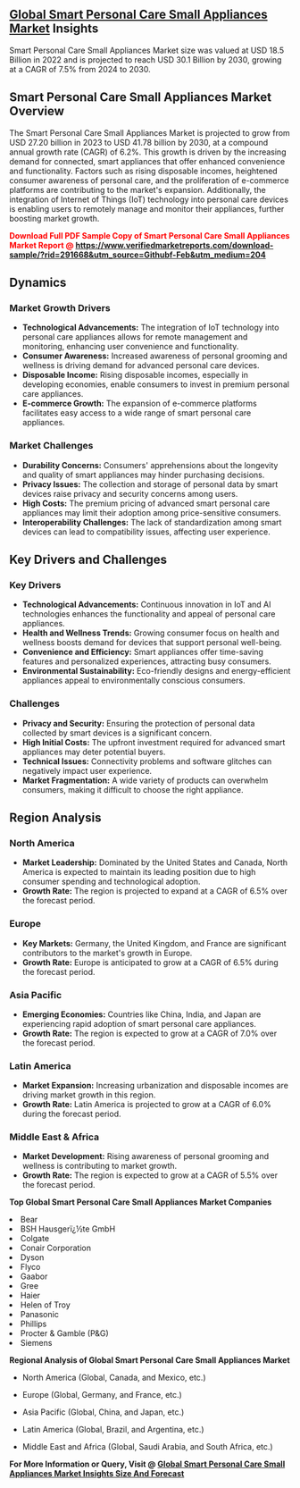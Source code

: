 <h2><a href="https://www.verifiedmarketreports.com/download-sample/?rid=291668&amp;utm_source=Githubf&amp;utm_medium=204" target="_blank">Global Smart Personal Care Small Appliances Market</a> Insights</h2><p>Smart Personal Care Small Appliances Market size was valued at USD 18.5 Billion in 2022 and is projected to reach USD 30.1 Billion by 2030, growing at a CAGR of 7.5% from 2024 to 2030.</p><p> <h2>Smart Personal Care Small Appliances Market Overview</h2> <p>The Smart Personal Care Small Appliances Market is projected to grow from USD 27.20 billion in 2023 to USD 41.78 billion by 2030, at a compound annual growth rate (CAGR) of 6.2%. This growth is driven by the increasing demand for connected, smart appliances that offer enhanced convenience and functionality. Factors such as rising disposable incomes, heightened consumer awareness of personal care, and the proliferation of e-commerce platforms are contributing to the market's expansion. Additionally, the integration of Internet of Things (IoT) technology into personal care devices is enabling users to remotely manage and monitor their appliances, further boosting market growth. </p> <p><strong><p><span class=""><span style="color: #ff0000;"><strong>Download Full PDF Sample Copy of Smart Personal Care Small Appliances Market Report</strong> @ </span><a href="https://www.verifiedmarketreports.com/download-sample/?rid=291668&amp;utm_source=Githubf-Feb&amp;utm_medium=204" target="_blank">https://www.verifiedmarketreports.com/download-sample/?rid=291668&amp;utm_source=Githubf-Feb&amp;utm_medium=204</a></span></p></strong></p> <h2>Dynamics</h2> <h3>Market Growth Drivers</h3> <ul> <li><strong>Technological Advancements:</strong> The integration of IoT technology into personal care appliances allows for remote management and monitoring, enhancing user convenience and functionality. </li> <li><strong>Consumer Awareness:</strong> Increased awareness of personal grooming and wellness is driving demand for advanced personal care devices. </li> <li><strong>Disposable Income:</strong> Rising disposable incomes, especially in developing economies, enable consumers to invest in premium personal care appliances. </li> <li><strong>E-commerce Growth:</strong> The expansion of e-commerce platforms facilitates easy access to a wide range of smart personal care appliances. </li> </ul> <h3>Market Challenges</h3> <ul> <li><strong>Durability Concerns:</strong> Consumers' apprehensions about the longevity and quality of smart appliances may hinder purchasing decisions. </li> <li><strong>Privacy Issues:</strong> The collection and storage of personal data by smart devices raise privacy and security concerns among users. </li> <li><strong>High Costs:</strong> The premium pricing of advanced smart personal care appliances may limit their adoption among price-sensitive consumers. </li> <li><strong>Interoperability Challenges:</strong> The lack of standardization among smart devices can lead to compatibility issues, affecting user experience. </li> </ul> <h2>Key Drivers and Challenges</h2> <h3>Key Drivers</h3> <ul> <li><strong>Technological Advancements:</strong> Continuous innovation in IoT and AI technologies enhances the functionality and appeal of personal care appliances. </li> <li><strong>Health and Wellness Trends:</strong> Growing consumer focus on health and wellness boosts demand for devices that support personal well-being. </li> <li><strong>Convenience and Efficiency:</strong> Smart appliances offer time-saving features and personalized experiences, attracting busy consumers. </li> <li><strong>Environmental Sustainability:</strong> Eco-friendly designs and energy-efficient appliances appeal to environmentally conscious consumers. </li> </ul> <h3>Challenges</h3> <ul> <li><strong>Privacy and Security:</strong> Ensuring the protection of personal data collected by smart devices is a significant concern. </li> <li><strong>High Initial Costs:</strong> The upfront investment required for advanced smart appliances may deter potential buyers. </li> <li><strong>Technical Issues:</strong> Connectivity problems and software glitches can negatively impact user experience. </li> <li><strong>Market Fragmentation:</strong> A wide variety of products can overwhelm consumers, making it difficult to choose the right appliance. </li> </ul> <h2>Region Analysis</h2> <h3>North America</h3> <ul> <li><strong>Market Leadership:</strong> Dominated by the United States and Canada, North America is expected to maintain its leading position due to high consumer spending and technological adoption. </li> <li><strong>Growth Rate:</strong> The region is projected to expand at a CAGR of 6.5% over the forecast period. </li> </ul> <h3>Europe</h3> <ul> <li><strong>Key Markets:</strong> Germany, the United Kingdom, and France are significant contributors to the market's growth in Europe. </li> <li><strong>Growth Rate:</strong> Europe is anticipated to grow at a CAGR of 6.5% during the forecast period. </li> </ul> <h3>Asia Pacific</h3> <ul> <li><strong>Emerging Economies:</strong> Countries like China, India, and Japan are experiencing rapid adoption of smart personal care appliances. </li> <li><strong>Growth Rate:</strong> The region is expected to grow at a CAGR of 7.0% over the forecast period. </li> </ul> <h3>Latin America</h3> <ul> <li><strong>Market Expansion:</strong> Increasing urbanization and disposable incomes are driving market growth in this region. </li> <li><strong>Growth Rate:</strong> Latin America is projected to grow at a CAGR of 6.0% during the forecast period. </li> </ul> <h3>Middle East & Africa</h3> <ul> <li><strong>Market Development:</strong> Rising awareness of personal grooming and wellness is contributing to market growth. </li> <li><strong>Growth Rate:</strong> The region is expected to grow at a CAGR of 5.5% over the forecast period. </li> </ul> </p><p><strong>Top Global Smart Personal Care Small Appliances Market Companies</strong></p><div data-test-id=""><p><li>Bear</li><li> BSH Hausgerï¿½te GmbH</li><li> Colgate</li><li> Conair Corporation</li><li> Dyson</li><li> Flyco</li><li> Gaabor</li><li> Gree</li><li> Haier</li><li> Helen of Troy</li><li> Panasonic</li><li> Phillips</li><li> Procter & Gamble (P&G)</li><li> Siemens</li></p><div><strong>Regional Analysis of&nbsp;Global Smart Personal Care Small Appliances Market</strong></div><ul><li dir="ltr"><p dir="ltr">North America&nbsp;(Global, Canada, and Mexico, etc.)</p></li><li dir="ltr"><p dir="ltr">Europe (Global, Germany, and France, etc.)</p></li><li dir="ltr"><p dir="ltr">Asia Pacific&nbsp;(Global, China, and Japan, etc.)</p></li><li dir="ltr"><p dir="ltr">Latin America&nbsp;(Global, Brazil, and Argentina, etc.)</p></li><li dir="ltr">Middle East and Africa&nbsp;(Global, Saudi Arabia, and South Africa, etc.)</li></ul><p><strong>For More Information or Query, Visit @&nbsp;</strong><strong><a href="https://www.verifiedmarketreports.com/product/smart-personal-care-small-appliances-market/?utm_source=Githubf&amp;utm_medium=204" target="_blank">Global Smart Personal Care Small Appliances Market Insights Size And Forecast</a></strong></p></div>
